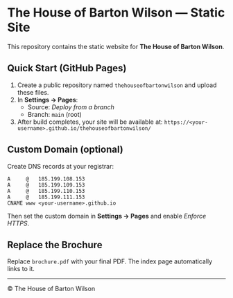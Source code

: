 # The House of Barton Wilson — Static Site

This repository contains the static website for **The House of Barton Wilson**.

## Quick Start (GitHub Pages)

1. Create a public repository named `thehouseofbartonwilson` and upload these files.
2. In **Settings → Pages**:
   - Source: *Deploy from a branch*
   - Branch: `main` (root)
3. After build completes, your site will be available at:
   `https://<your-username>.github.io/thehouseofbartonwilson/`

## Custom Domain (optional)

Create DNS records at your registrar:
```
A     @   185.199.108.153
A     @   185.199.109.153
A     @   185.199.110.153
A     @   185.199.111.153
CNAME www <your-username>.github.io
```
Then set the custom domain in **Settings → Pages** and enable *Enforce HTTPS*.

## Replace the Brochure

Replace `brochure.pdf` with your final PDF. The index page automatically links to it.

---

© The House of Barton Wilson